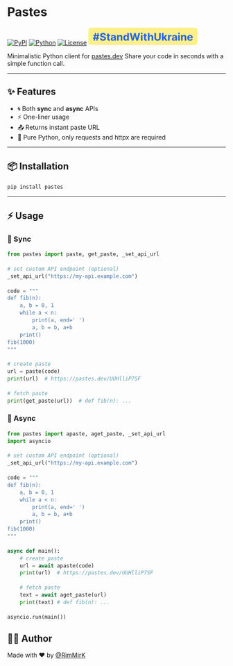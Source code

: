 # Pastes
[![PyPI](https://img.shields.io/pypi/v/pastes?color=blue&label=PyPI)](https://pypi.org/project/pastes/)
[![Python](https://img.shields.io/pypi/pyversions/pastes.svg?logo=python&logoColor=yellow)](https://pypi.org/project/pastes/)
[![License](https://img.shields.io/github/license/RimMirK/pastes?color=green)](LICENSE)
[![StandWithUkraine](https://raw.githubusercontent.com/vshymanskyy/StandWithUkraine/main/badges/StandWithUkraine.svg)](https://github.com/vshymanskyy/StandWithUkraine/blob/main/docs/README.md)

Minimalistic Python client for [pastes.dev](https://pastes.dev/)
Share your code in seconds with a simple function call.  

---

## ✨ Features
- 🌀 Both **sync** and **async** APIs  
- ⚡ One-liner usage  
- 📤 Returns instant paste URL  
- 🐍 Pure Python, only requests and httpx are required

---

## 📦 Installation
```sh
pip install pastes
```

---

## ⚡ Usage

### 🔹 Sync

```py
from pastes import paste, get_paste, _set_api_url

# set custom API endpoint (optional)
_set_api_url("https://my-api.example.com")

code = """
def fib(n):
    a, b = 0, 1
    while a < n:
        print(a, end=' ')
        a, b = b, a+b
    print()
fib(1000)
"""

# create paste
url = paste(code)
print(url)  # https://pastes.dev/UUHlliP7SF

# fetch paste
print(get_paste(url))  # def fib(n): ...
```

### 🔹 Async

```py
from pastes import apaste, aget_paste, _set_api_url
import asyncio

# set custom API endpoint (optional)
_set_api_url("https://my-api.example.com")

code = """
def fib(n):
    a, b = 0, 1
    while a < n:
        print(a, end=' ')
        a, b = b, a+b
    print()
fib(1000)
"""

async def main():
    # create paste
    url = await apaste(code)
    print(url)  # https://pastes.dev/UUHlliP7SF

    # fetch paste
    text = await aget_paste(url)
    print(text) # def fib(n): ...

asyncio.run(main())
```

## 👨‍💻 Author

Made with ❤️ by [@RimMirK](https://t.me/RimMirK)
